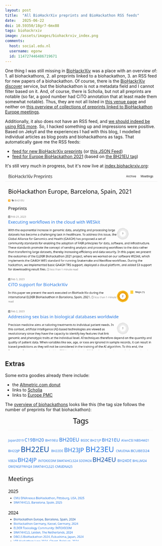 ```yaml
---
layout: post
title:  "All BioHackrXiv preprints and BioHackathon RSS feeds"
date:   2025-06-22
doi: 10.59350/18gr7-6mx88
tags: biohackrxiv
image: /assets/images/biohackrxiv_index.png
comments:
  host: social.edu.nl
  username: egonw
  id: 114727446486719671
---
```


One thing I was still missing in [BioHackrXiv](https://biohackrxiv.org) was a place with an overview
of: 1. all biohackathons, 2. all preprints linked to a biohackathon, 3. an RSS feed for new papers of a biohackathon.
Of course, there is the [BioHackrXiv discover](https://biohackrxiv.org/discover) service, but the biohackathon
is not a metadata field and I cannot filter based on it. And, of course, there is Scholia, but not all preprints
are notable (so far, a good number had CiTO annotation that at least made them somewhat notable). Thus,
they are not all listed in [this venue page](https://scholia.toolforge.org/venue/Q115450084) and neither
on [this overview of collections of preprints linked to BioHackathon Europe meetings](https://scholia.toolforge.org/event-series/Q109379759).

Additionally, it also does not have an RSS feed, and
[we should indeed be using RSS more](https://pluralistic.net/2024/10/16/keep-it-really-simple-stupid/read-receipts-are-you-kidding-me-seriously-fuck-that-noise).
So, I hacked something up and impressions were positive. Based on Jekyll and the experiences I had with this
blog, I modelled individual articles as blog posts and biohackathons as tags. That automatically gave me
the RSS feeds:

* [feed for new BioHackrXiv preprints](https://index.biohackrxiv.org/feed.xml) (or [this JSON Feed](https://index.biohackrxiv.org/feed.json))
* [feed for Europe BioHackathon 2021](https://index.biohackrxiv.org/feed/by_tag/BH21EU.xml) (based on [the BH21EU tag](https://index.biohackrxiv.org/tag/BH21EU))

It's still very much in progress, but it's now live at [index.biohackrxiv.org](https://index.biohackrxiv.org/):

![](/assets/images/biohackrxiv_index.png)

## Extras

Some extra goodies already there include:

* the [Altmetric.com donut](https://en.wikipedia.org/wiki/Altmetrics)
* links to [Scholia](https://scholia.toolforge.org/)
* links to [Europe PMC](https://europepmc.org/)

The [overview of biohackathons](https://index.biohackrxiv.org/tags/) looks like this (the tag size follows the number
of preprints for that biohackathon):

![](/assets/images/biohackrxiv_biohackathons.png)
